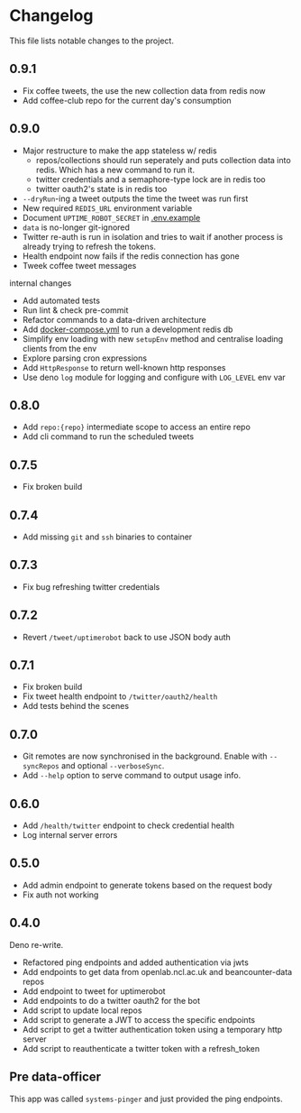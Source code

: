 # Changelog

This file lists notable changes to the project.

## 0.9.1

- Fix coffee tweets, the use the new collection data from redis now
- Add coffee-club repo for the current day's consumption

## 0.9.0

- Major restructure to make the app stateless w/ redis
  - repos/collections should run seperately and puts collection data into redis.
    Which has a new command to run it.
  - twitter credentials and a semaphore-type lock are in redis too
  - twitter oauth2's state is in redis too
- `--dryRun`-ing a tweet outputs the time the tweet was run first
- New required `REDIS_URL` environment variable
- Document `UPTIME_ROBOT_SECRET` in [.env.example](/.env.example)
- `data` is no-longer git-ignored
- Twitter re-auth is run in isolation and tries to wait if another process is
  already trying to refresh the tokens.
- Health endpoint now fails if the redis connection has gone
- Tweek coffee tweet messages

internal changes

- Add automated tests
- Run lint & check pre-commit
- Refactor commands to a data-driven architecture
- Add [docker-compose.yml](/docker-compose.yml) to run a development redis db
- Simplify env loading with new `setupEnv` method and centralise loading clients
  from the env
- Explore parsing cron expressions
- Add `HttpResponse` to return well-known http responses
- Use deno `log` module for logging and configure with `LOG_LEVEL` env var

## 0.8.0

- Add `repo:{repo}` intermediate scope to access an entire repo
- Add cli command to run the scheduled tweets

## 0.7.5

- Fix broken build

## 0.7.4

- Add missing `git` and `ssh` binaries to container

## 0.7.3

- Fix bug refreshing twitter credentials

## 0.7.2

- Revert `/tweet/uptimerobot` back to use JSON body auth

## 0.7.1

- Fix broken build
- Fix tweet health endpoint to `/twitter/oauth2/health`
- Add tests behind the scenes

## 0.7.0

- Git remotes are now synchronised in the background. Enable with `--syncRepos`
  and optional `--verboseSync`.
- Add `--help` option to serve command to output usage info.

## 0.6.0

- Add `/health/twitter` endpoint to check credential health
- Log internal server errors

## 0.5.0

- Add admin endpoint to generate tokens based on the request body
- Fix auth not working

## 0.4.0

Deno re-write.

- Refactored ping endpoints and added authentication via jwts
- Add endpoints to get data from openlab.ncl.ac.uk and beancounter-data repos
- Add endpoint to tweet for uptimerobot
- Add endpoints to do a twitter oauth2 for the bot
- Add script to update local repos
- Add script to generate a JWT to access the specific endpoints
- Add script to get a twitter authentication token using a temporary http server
- Add script to reauthenticate a twitter token with a refresh_token

## Pre data-officer

This app was called `systems-pinger` and just provided the ping endpoints.
